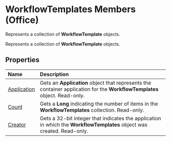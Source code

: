 
# WorkflowTemplates Members (Office)
Represents a collection of  **WorkflowTemplate** objects.

Represents a collection of  **WorkflowTemplate** objects.


## Properties



|**Name**|**Description**|
|:-----|:-----|
|[Application](44cb9e88-ea64-66bb-a2fc-24dc0ee3a48a.md)|Gets an  **Application** object that represents the container application for the **WorkflowTemplates** object. Read-only.|
|[Count](58a0c128-d019-203d-ad31-e59a31e0ba86.md)|Gets a  **Long** indicating the number of items in the **WorkflowTemplates** collection. Read-only.|
|[Creator](5ed62a23-0edc-246f-21e3-79cad819e891.md)|Gets a 32-bit integer that indicates the application in which the  **WorkflowTemplates** object was created. Read-only.|
